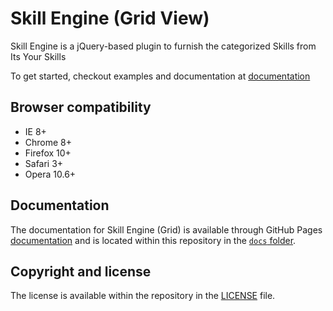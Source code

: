 Skill Engine (Grid View)
========================

Skill Engine is a jQuery-based plugin to furnish the categorized Skills from Its Your Skills

To get started, checkout examples and documentation at
[documentation]

Browser compatibility
---------------------
* IE 8+
* Chrome 8+
* Firefox 10+
* Safari 3+
* Opera 10.6+

Documentation
-------------
The documentation for Skill Engine (Grid) is available
through GitHub Pages [documentation] and is located within this repository
in the [`docs` folder][documentation-folder].

Copyright and license
---------------------
The license is available within the repository in the [LICENSE][license] file.

[documentation]: http://itsyourskills.github.io/Skill-Engine-Grid
[documentation-folder]: https://github.com/itsyourskills/Skill-Engine-Grid/tree/master/docs
[license]: LICENSE.md

